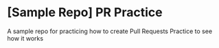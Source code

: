 # [Sample Repo] PR Practice
A sample repo for practicing how to create Pull Requests
Practice to see how it works
